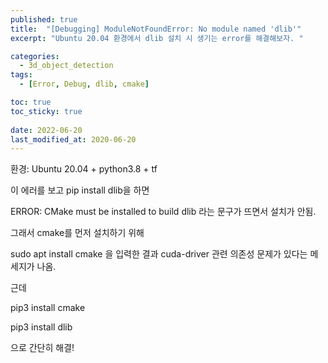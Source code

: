 ```yaml
---
published: true
title:  "[Debugging] ModuleNotFoundError: No module named 'dlib'"
excerpt: "Ubuntu 20.04 환경에서 dlib 설치 시 생기는 error를 해결해보자. "

categories:
  - 3d_object_detection
tags:
  - [Error, Debug, dlib, cmake]

toc: true
toc_sticky: true
 
date: 2022-06-20
last_modified_at: 2020-06-20
---
```


환경: Ubuntu 20.04 + python3.8 + tf

 

이 에러를 보고 pip install dlib을 하면

 

ERROR: CMake must be installed to build dlib 라는 문구가 뜨면서 설치가 안됨.

 

그래서 cmake를 먼저 설치하기 위해

sudo apt install cmake 을 입력한 결과 cuda-driver 관련 의존성 문제가 있다는 메세지가 나옴.

 

근데

pip3 install cmake

pip3 install dlib

으로 간단히 해결!